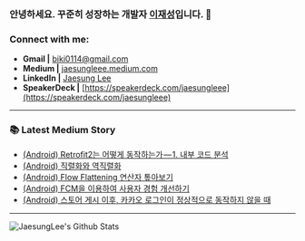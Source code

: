 ### 안녕하세요. 꾸준히 성장하는 개발자 [이재성][notion]입니다. 👋

<!-- ### Who am I
- 🔭 I’m currently working on a [personal project][website]!
- 🌱 I’m currently learning Data Science and Analytics 🤣
- 👯 I’m looking to collaborate with other content creators
- 🥅 2020 Goals: Give impact to society
- ⚡ Fun fact: I love blogging, reading books, and drawing -->

<!-- <br /> -->

### Connect with me:
* **Gmail |** [biki0114@gmail.com](mailto:biki0114@gmail.com)
* **Medium |** [jaesungleee.medium.com](https://jaesungleee.medium.com/)
* **LinkedIn |** [Jaesung Lee](https://www.linkedin.com/in/jaesung-lee-814a66210/)
* **SpeakerDeck |** [https://speakerdeck.com/jaesungleee](https://speakerdeck.com/jaesungleee)
  

---

### 📚 Latest Medium Story
<!-- MEDIUM-STORY-LIST:START -->
- [&lpar;Android&rpar; Retrofit2는 어떻게 동작하는가 — 1. 내부 코드 분석](https://medium.com/jaesung-dev/android-retrofit2%EB%8A%94-%EC%96%B4%EB%96%BB%EA%B2%8C-%EB%8F%99%EC%9E%91%ED%95%98%EB%8A%94%EA%B0%80-1-%EB%82%B4%EB%B6%80-%EC%BD%94%EB%93%9C-%EB%B6%84%EC%84%9D-964f4b5d0a5d?source=rss-1de6c2ced51------2)
- [&lpar;Android&rpar; 직렬화와 역직렬화](https://medium.com/jaesung-dev/android-%EC%A7%81%EB%A0%AC%ED%99%94%EC%99%80-%EC%97%AD%EC%A7%81%EB%A0%AC%ED%99%94-18fd04f1c0ed?source=rss-1de6c2ced51------2)
- [&lpar;Android&rpar; Flow Flattening 연산자 톺아보기](https://medium.com/jaesung-dev/android-flow-flattening-%EC%97%B0%EC%82%B0%EC%9E%90-%ED%86%BA%EC%95%84%EB%B3%B4%EA%B8%B0-475100c26ec0?source=rss-1de6c2ced51------2)
- [&lpar;Android&rpar; FCM을 이용하여 사용자 경험 개선하기](https://medium.com/jaesung-dev/android-fcm%EC%9D%84-%EC%9D%B4%EC%9A%A9%ED%95%98%EC%97%AC-%EC%82%AC%EC%9A%A9%EC%9E%90-%EA%B2%BD%ED%97%98-%EA%B0%9C%EC%84%A0%ED%95%98%EA%B8%B0-d51d1f3f6075?source=rss-1de6c2ced51------2)
- [&lpar;Android&rpar; 스토어 게시 이후, 카카오 로그인이 정상적으로 동작하지 않을 때](https://medium.com/jaesung-dev/android-%EC%8A%A4%ED%86%A0%EC%96%B4-%EA%B2%8C%EC%8B%9C-%EC%9D%B4%ED%9B%84-%EC%B9%B4%EC%B9%B4%EC%98%A4-%EB%A1%9C%EA%B7%B8%EC%9D%B8%EC%9D%B4-%EC%A0%95%EC%83%81%EC%A0%81%EC%9C%BC%EB%A1%9C-%EB%8F%99%EC%9E%91%ED%95%98%EC%A7%80-%EC%95%8A%EC%9D%84-%EB%95%8C-c0ef95d5d0a0?source=rss-1de6c2ced51------2)
<!-- MEDIUM-STORY-LIST:END -->

---

<img align="left" alt="JaesungLee's Github Stats" src="https://github-readme-stats.vercel.app/api?username=JaesungLeee&count_private=true&show_icons=true&theme=dark" />

[notion]: https://jaesungleee.notion.site/3668117ce02342d28351cf5703342f8f?pvs=4
